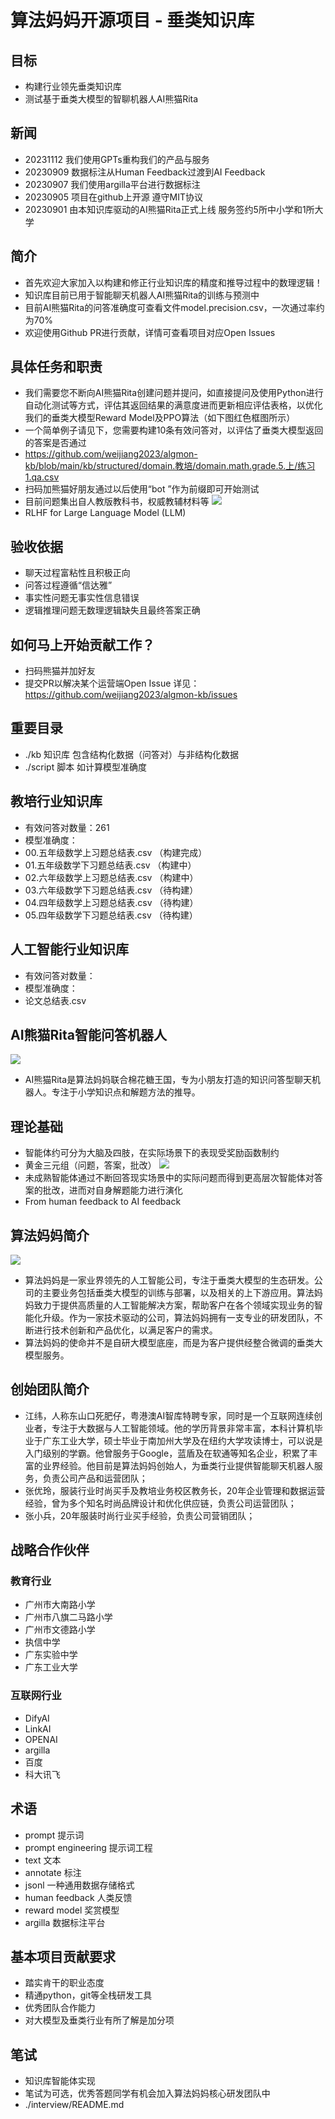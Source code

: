 # 算法妈妈开源项目 - 垂类知识库
## 目标
* 构建行业领先垂类知识库
* 测试基于垂类大模型的智聊机器人AI熊猫Rita

## 新闻
* 20231112 我们使用GPTs重构我们的产品与服务
* 20230909 数据标注从Human Feedback过渡到AI Feedback
* 20230907 我们使用argilla平台进行数据标注
* 20230905 项目在github上开源 遵守MIT协议
* 20230901 由本知识库驱动的AI熊猫Rita正式上线 服务签约5所中小学和1所大学

## 简介
* 首先欢迎大家加入以构建和修正行业知识库的精度和推导过程中的数理逻辑！
* 知识库目前已用于智能聊天机器人AI熊猫Rita的训练与预测中
* 目前AI熊猫Rita的问答准确度可查看文件model.precision.csv，一次通过率约为70%
* 欢迎使用Github PR进行贡献，详情可查看项目对应Open Issues

## 具体任务和职责
* 我们需要您不断向AI熊猫Rita创建问题并提问，如直接提问及使用Python进行自动化测试等方式，评估其返回结果的满意度进而更新相应评估表格，以优化我们的垂类大模型Reward Model及PPO算法（如下图红色框图所示）
* 一个简单例子请见下，您需要构建10条有效问答对，以评估了垂类大模型返回的答案是否通过
* https://github.com/weijiang2023/algmon-kb/blob/main/kb/structured/domain.教培/domain.math.grade.5.上/练习1.qa.csv
* 扫码加熊猫好朋友通过以后使用“bot ”作为前缀即可开始测试
* 目前问题集出自人教版教科书，权威教辅材料等
![](./algmon.llm.training.png)
* RLHF for Large Language Model (LLM)

## 验收依据
* 聊天过程富粘性且积极正向
* 问答过程遵循“信达雅”
* 事实性问题无事实性信息错误
* 逻辑推理问题无数理逻辑缺失且最终答案正确

## 如何马上开始贡献工作？
* 扫码熊猫并加好友
* 提交PR以解决某个运营端Open Issue 详见：https://github.com/weijiang2023/algmon-kb/issues

## 重要目录
* ./kb 知识库 包含结构化数据（问答对）与非结构化数据
* ./script 脚本 如计算模型准确度

## 教培行业知识库
* 有效问答对数量：261
* 模型准确度：
* 00.五年级数学上习题总结表.csv （构建完成）
* 01.五年级数学下习题总结表.csv （构建中）
* 02.六年级数学上习题总结表.csv （构建中）
* 03.六年级数学下习题总结表.csv （待构建）
* 04.四年级数学上习题总结表.csv （待构建）
* 05.四年级数学下习题总结表.csv （待构建）

## 人工智能行业知识库
* 有效问答对数量：
* 模型准确度：
* 论文总结表.csv

## AI熊猫Rita智能问答机器人
![](./algmon.core.product.02.png)
* AI熊猫Rita是算法妈妈联合棉花糖王国，专为小朋友打造的知识问答型聊天机器人。专注于小学知识点和解题方法的推导。

## 理论基础
* 智能体约可分为大脑及四肢，在实际场景下的表现受奖励函数制约
* 黄金三元组（问题，答案，批改）
![](./RLAIF.and.RLHF.png)
* 未成熟智能体通过不断回答现实场景中的实际问题而得到更高层次智能体对答案的批改，进而对自身解题能力进行演化
* From human feedback to AI feedback

## 算法妈妈简介
![](./algmon.company.logo.png)
* 算法妈妈是一家业界领先的人工智能公司，专注于垂类大模型的生态研发。公司的主要业务包括垂类大模型的训练与部署，以及相关的上下游应用。算法妈妈致力于提供高质量的人工智能解决方案，帮助客户在各个领域实现业务的智能化升级。作为一家技术驱动的公司，算法妈妈拥有一支专业的研发团队，不断进行技术创新和产品优化，以满足客户的需求。
* 算法妈妈的使命并不是自研大模型底座，而是为客户提供经整合微调的垂类大模型服务。

## 创始团队简介
* 江纬，人称东山口死肥仔，粤港澳AI智库特聘专家，同时是一个互联网连续创业者，专注于大数据与人工智能领域。他的学历背景非常丰富，本科计算机毕业于广东工业大学，硕士毕业于南加州大学及在纽约大学攻读博士，可以说是入门级别的学霸。他曾服务于Google，蓝盾及在软通等知名企业，积累了丰富的业界经验。他目前是算法妈妈创始人，为垂类行业提供智能聊天机器人服务，负责公司产品和运营团队；
* 张优玲，服装行业时尚买手及教培业务校区教务长，20年企业管理和数据运营经验，曾为多个知名时尚品牌设计和优化供应链，负责公司运营团队；
* 张小兵，20年服装时尚行业买手经验，负责公司营销团队；

## 战略合作伙伴
### 教育行业
* 广州市大南路小学
* 广州市八旗二马路小学
* 广州市文德路小学
* 执信中学
* 广东实验中学
* 广东工业大学

### 互联网行业
* DifyAI
* LinkAI
* OPENAI
* argilla
* 百度
* 科大讯飞

## 术语
* prompt 提示词
* prompt engineering 提示词工程
* text 文本
* annotate 标注
* jsonl 一种通用数据存储格式
* human feedback 人类反馈
* reward model 奖赏模型
* argilla 数据标注平台

## 基本项目贡献要求
* 踏实肯干的职业态度
* 精通python，git等全栈研发工具
* 优秀团队合作能力
* 对大模型及垂类行业有所了解是加分项

## 笔试
* 知识库智能体实现
* 笔试为可选，优秀答题同学有机会加入算法妈妈核心研发团队中
* ./interview/README.md
